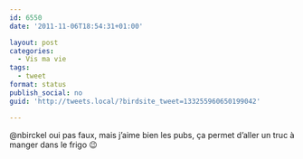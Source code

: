 ```yaml
---
id: 6550
date: '2011-11-06T18:54:31+01:00'

layout: post
categories:
  - Vis ma vie
tags:
  - tweet
format: status
publish_social: no
guid: 'http://tweets.local/?birdsite_tweet=133255960650199042'

---
```


@nbirckel oui pas faux, mais j’aime bien les pubs, ça permet d’aller un truc à manger dans le frigo 😉